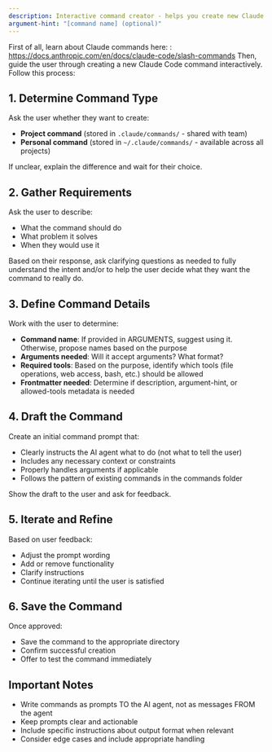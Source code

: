 ```yaml
---
description: Interactive command creator - helps you create new Claude Code commands
argument-hint: "[command name] (optional)"
---
```


First of all, learn about Claude commands here: : https://docs.anthropic.com/en/docs/claude-code/slash-commands
Then, guide the user through creating a new Claude Code command interactively. Follow this process:

## 1. Determine Command Type

Ask the user whether they want to create:
- **Project command** (stored in `.claude/commands/` - shared with team)
- **Personal command** (stored in `~/.claude/commands/` - available across all projects)

If unclear, explain the difference and wait for their choice.

## 2. Gather Requirements

Ask the user to describe:
- What the command should do
- What problem it solves
- When they would use it

Based on their response, ask clarifying questions as needed to fully understand the intent and/or to help the user decide what they want the command to really do.

## 3. Define Command Details

Work with the user to determine:
- **Command name**: If provided in ARGUMENTS, suggest using it. Otherwise, propose names based on the purpose
- **Arguments needed**: Will it accept arguments? What format?
- **Required tools**: Based on the purpose, identify which tools (file operations, web access, bash, etc.) should be allowed
- **Frontmatter needed**: Determine if description, argument-hint, or allowed-tools metadata is needed

## 4. Draft the Command

Create an initial command prompt that:
- Clearly instructs the AI agent what to do (not what to tell the user)
- Includes any necessary context or constraints
- Properly handles arguments if applicable
- Follows the pattern of existing commands in the commands folder

Show the draft to the user and ask for feedback.

## 5. Iterate and Refine

Based on user feedback:
- Adjust the prompt wording
- Add or remove functionality
- Clarify instructions
- Continue iterating until the user is satisfied

## 6. Save the Command

Once approved:
- Save the command to the appropriate directory
- Confirm successful creation
- Offer to test the command immediately

## Important Notes

- Write commands as prompts TO the AI agent, not as messages FROM the agent
- Keep prompts clear and actionable
- Include specific instructions about output format when relevant
- Consider edge cases and include appropriate handling
